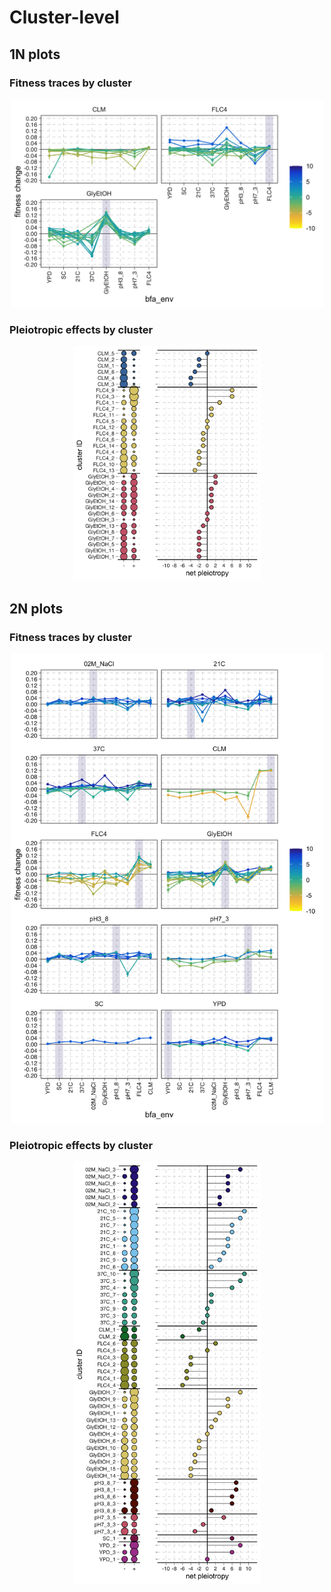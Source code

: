 # Cluster-level

## 1N plots

### Fitness traces by cluster

<center>
    <img src="../../img/hBFA1_cutoff-5_clusts_plot.png" width = "500px">
    <figcaption>
        <!--<strong>Diploid lineage summary.</strong>-->
    </figcaption>
</center>

### Pleiotropic effects by cluster

<center>
    <img src="../../img/hBFA1_cutoff-5_pleio_plot.png" width = "300px">
    <figcaption>
        <!--<strong>Diploid lineage summary.</strong>-->
    </figcaption>
</center>

## 2N plots

### Fitness traces by cluster

<center>
    <img src="../../img/dBFA2_cutoff-5_clusts_plot.png" width = "500px">
    <figcaption>
        <!--<strong>Diploid lineage summary.</strong>-->
    </figcaption>
</center>

### Pleiotropic effects by cluster

<center>
    <img src="../../img/dBFA2_cutoff-5_pleio_plot.png" width = "300px">
    <figcaption>
        <!--<strong>Diploid lineage summary.</strong>-->
    </figcaption>
</center>